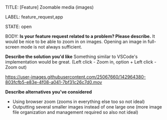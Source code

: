 TITLE:
[Feature] Zoomable media (images)

LABEL:
feature_request,app

STATE:
open

BODY:
**Is your feature request related to a problem? Please describe.**
It would be nice to be able to zoom in on images. Opening an image in full-screen mode is not always sufficient.

**Describe the solution you'd like**
Something similar to VSCode's implementation would be great. (Left click - Zoom in, option + Left click - Zoom out)

https://user-images.githubusercontent.com/25067660/142964380-803fcfb5-e83e-4f08-a041-7bf31c26c7d0.mov


**Describe alternatives you've considered**
- Using browser zoom (zooms in everything else too so not ideal)
- Outputting several smaller images instead of one large one (more image file organization and management required so also not ideal)

